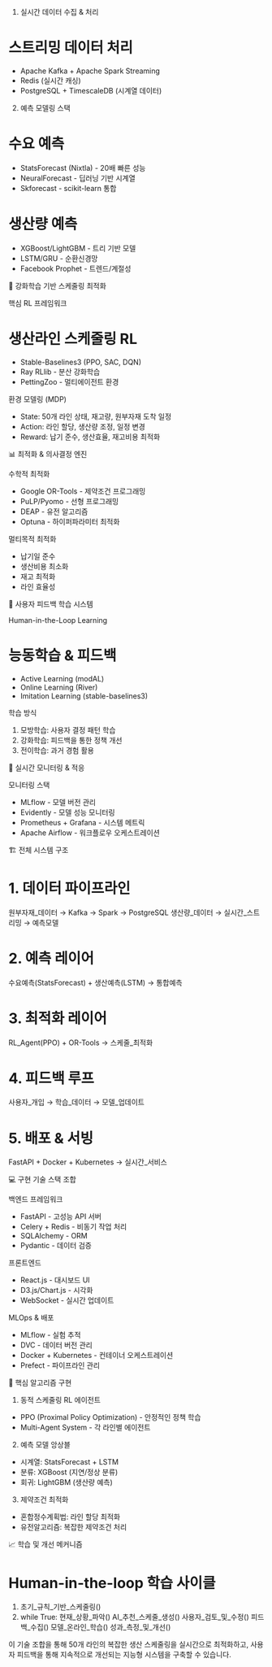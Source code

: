 
1. 실시간 데이터 수집 & 처리
# 스트리밍 데이터 처리
- Apache Kafka + Apache Spark Streaming
- Redis (실시간 캐싱)
- PostgreSQL + TimescaleDB (시계열 데이터)

2. 예측 모델링 스택
# 수요 예측
- StatsForecast (Nixtla) - 20배 빠른 성능
- NeuralForecast - 딥러닝 기반 시계열
- Skforecast - scikit-learn 통합

# 생산량 예측  
- XGBoost/LightGBM - 트리 기반 모델
- LSTM/GRU - 순환신경망
- Facebook Prophet - 트렌드/계절성

🤖 강화학습 기반 스케줄링 최적화

핵심 RL 프레임워크
# 생산라인 스케줄링 RL
- Stable-Baselines3 (PPO, SAC, DQN)
- Ray RLlib - 분산 강화학습
- PettingZoo - 멀티에이전트 환경

환경 모델링 (MDP)
- State: 50개 라인 상태, 재고량, 원부자재 도착 일정
- Action: 라인 할당, 생산량 조정, 일정 변경
- Reward: 납기 준수, 생산효율, 재고비용 최적화

📊 최적화 & 의사결정 엔진

수학적 최적화
- Google OR-Tools - 제약조건 프로그래밍
- PuLP/Pyomo - 선형 프로그래밍
- DEAP - 유전 알고리즘
- Optuna - 하이퍼파라미터 최적화

멀티목적 최적화
- 납기일 준수
- 생산비용 최소화
- 재고 최적화
- 라인 효율성

🧠 사용자 피드백 학습 시스템

Human-in-the-Loop Learning
# 능동학습 & 피드백
- Active Learning (modAL)
- Online Learning (River)
- Imitation Learning (stable-baselines3)

학습 방식
1. 모방학습: 사용자 결정 패턴 학습
2. 강화학습: 피드백을 통한 정책 개선
3. 전이학습: 과거 경험 활용

🔄 실시간 모니터링 & 적응

모니터링 스택
- MLflow - 모델 버전 관리
- Evidently - 모델 성능 모니터링
- Prometheus + Grafana - 시스템 메트릭
- Apache Airflow - 워크플로우 오케스트레이션

🏗️ 전체 시스템 구조

# 1. 데이터 파이프라인
원부자재_데이터 → Kafka → Spark → PostgreSQL
생산량_데이터 → 실시간_스트리밍 → 예측모델

# 2. 예측 레이어  
수요예측(StatsForecast) + 생산예측(LSTM) → 통합예측

# 3. 최적화 레이어
RL_Agent(PPO) + OR-Tools → 스케줄_최적화

# 4. 피드백 루프
사용자_개입 → 학습_데이터 → 모델_업데이트

# 5. 배포 & 서빙
FastAPI + Docker + Kubernetes → 실시간_서비스

💻 구현 기술 스택 조합

백엔드 프레임워크
- FastAPI - 고성능 API 서버
- Celery + Redis - 비동기 작업 처리
- SQLAlchemy - ORM
- Pydantic - 데이터 검증

프론트엔드
- React.js - 대시보드 UI
- D3.js/Chart.js - 시각화
- WebSocket - 실시간 업데이트

MLOps & 배포
- MLflow - 실험 추적
- DVC - 데이터 버전 관리
- Docker + Kubernetes - 컨테이너 오케스트레이션
- Prefect - 파이프라인 관리

🎯 핵심 알고리즘 구현

1. 동적 스케줄링 RL 에이전트
- PPO (Proximal Policy Optimization) - 안정적인 정책 학습
- Multi-Agent System - 각 라인별 에이전트

2. 예측 모델 앙상블
- 시계열: StatsForecast + LSTM
- 분류: XGBoost (지연/정상 분류)
- 회귀: LightGBM (생산량 예측)

3. 제약조건 최적화
- 혼합정수계획법: 라인 할당 최적화
- 유전알고리즘: 복잡한 제약조건 처리

📈 학습 및 개선 메커니즘

# Human-in-the-loop 학습 사이클
1. 초기_규칙_기반_스케줄링()
2. while True:
    현재_상황_파악()
    AI_추천_스케줄_생성()
    사용자_검토_및_수정()
    피드백_수집()
    모델_온라인_학습()
    성과_측정_및_개선()

이 기술 조합을 통해 50개 라인의 복잡한 생산 스케줄링을 실시간으로 최적화하고, 사용자 피드백을
통해 지속적으로 개선되는 지능형 시스템을 구축할 수 있습니다.